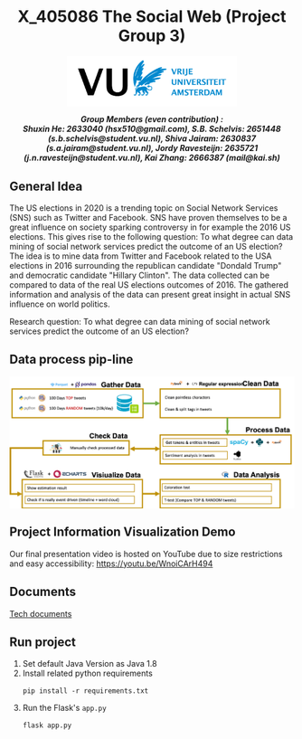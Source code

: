<h1 align="center">X_405086 The Social Web (Project Group 3)</h1>

<p align="center">
    <img src="./Doc/vu_logo.png" width="300" align="center">
</p>

<p align="center">
    <i>
        <b>
        Group Members (even contribution) : <br>
        Shuxin He: 2633040 (hsx510@gmail.com), 
        S.B. Schelvis: 2651448 (s.b.schelvis@student.vu.nl), 
        Shiva Jairam: 2630837 (s.a.jairam@student.vu.nl), 
        Jordy Ravesteijn: 2635721 (j.n.ravesteijn@student.vu.nl), 
        Kai Zhang: 2666387 (mail@kai.sh)
        </b>
    </i>
</p>


## General Idea

The US elections in 2020 is a trending topic on Social Network Services (SNS) such as Twitter and Facebook. SNS have proven themselves to be a great influence on society sparking controversy in for example the 2016 US elections. This gives rise to the following question: To what degree can data mining of social network services predict the outcome of an US election? The idea is to mine data from Twitter and Facebook related to the USA elections in 2016 surrounding the republican candidate "Dondald Trump" and democratic candidate "Hillary Clinton". The data collected can be compared to data of the real US elections outcomes of 2016. The gathered information and analysis of the data can present great insight in actual SNS influence on world politics.

Research question: To what degree can data mining of social network services predict the outcome of an US election?

## Data process pip-line
<p align="center">
    <img src="./Doc/process_pipline.png" width="900" align="center">
</p>

## Project Information Visualization Demo
Our final presentation video is hosted on YouTube due to size restrictions and easy accessibility: https://youtu.be/WnoiCArH494

## Documents
[Tech documents](./Doc/Tech.pdf)

## Run project
1. Set default Java Version as Java 1.8
2. Install related python requirements
    ```shell
    pip install -r requirements.txt
    ```
3. Run the Flask's `app.py`
    ```shell
    flask app.py
    ```
